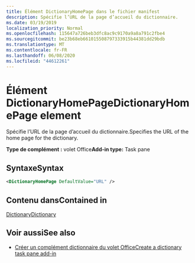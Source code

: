 ```yaml
---
title: Élément DictionaryHomePage dans le fichier manifest
description: Spécifie l’URL de la page d’accueil du dictionnaire.
ms.date: 03/19/2019
localization_priority: Normal
ms.openlocfilehash: 115647a726beb3dfc8ac9c9170a9a8a791c2fbe4
ms.sourcegitcommit: be23b68eb661015508797333915b44381dd29bdb
ms.translationtype: MT
ms.contentlocale: fr-FR
ms.lasthandoff: 06/08/2020
ms.locfileid: "44612261"
---
```

# <a name="dictionaryhomepage-element"></a><span data-ttu-id="bcba4-103">Élément DictionaryHomePage</span><span class="sxs-lookup"><span data-stu-id="bcba4-103">DictionaryHomePage element</span></span>

<span data-ttu-id="bcba4-104">Spécifie l’URL de la page d’accueil du dictionnaire.</span><span class="sxs-lookup"><span data-stu-id="bcba4-104">Specifies the URL of the home page for the dictionary.</span></span>

<span data-ttu-id="bcba4-105">**Type de complément :** volet Office</span><span class="sxs-lookup"><span data-stu-id="bcba4-105">**Add-in type:** Task pane</span></span>

## <a name="syntax"></a><span data-ttu-id="bcba4-106">Syntaxe</span><span class="sxs-lookup"><span data-stu-id="bcba4-106">Syntax</span></span>

```XML
<DictionaryHomePage DefaultValue="URL" />
```

## <a name="contained-in"></a><span data-ttu-id="bcba4-107">Contenu dans</span><span class="sxs-lookup"><span data-stu-id="bcba4-107">Contained in</span></span>

[<span data-ttu-id="bcba4-108">Dictionary</span><span class="sxs-lookup"><span data-stu-id="bcba4-108">Dictionary</span></span>](dictionary.md)

## <a name="see-also"></a><span data-ttu-id="bcba4-109">Voir aussi</span><span class="sxs-lookup"><span data-stu-id="bcba4-109">See also</span></span>

- [<span data-ttu-id="bcba4-110">Créer un complément dictionnaire du volet Office</span><span class="sxs-lookup"><span data-stu-id="bcba4-110">Create a dictionary task pane add-in</span></span>](../../word/dictionary-task-pane-add-ins.md)
